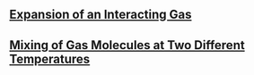 
## [Expansion of an Interacting Gas](https://www.youtube.com/watch?v=W1qt7_ERgiA)

## [Mixing of Gas Molecules at Two Different Temperatures](https://www.youtube.com/watch?v=Ym3UUqKy4AI)
